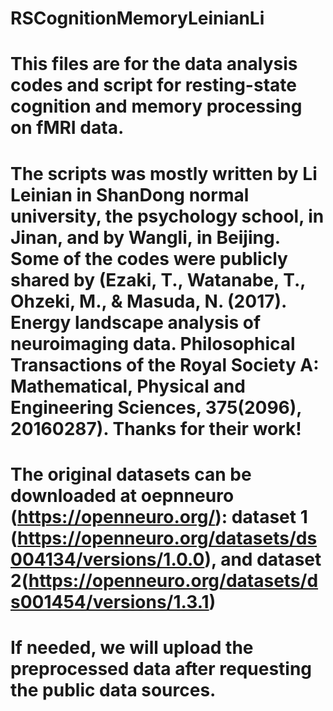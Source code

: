 # RSCognitionMemoryLeinianLi
# This files are for the data analysis codes and script for resting-state cognition and memory processing on fMRI data. 
# The scripts was mostly written by Li Leinian in ShanDong normal university, the psychology school, in Jinan, and by Wangli, in Beijing. Some of the codes were publicly shared by (Ezaki, T., Watanabe, T., Ohzeki, M., & Masuda, N. (2017). Energy landscape analysis of neuroimaging data. Philosophical Transactions of the Royal Society A: Mathematical, Physical and Engineering Sciences, 375(2096), 20160287). Thanks for their work!
# The original datasets can be downloaded at oepnneuro (https://openneuro.org/): dataset 1 (https://openneuro.org/datasets/ds004134/versions/1.0.0), and dataset 2(https://openneuro.org/datasets/ds001454/versions/1.3.1)
# If needed, we will upload the preprocessed data after requesting the public data sources. 
